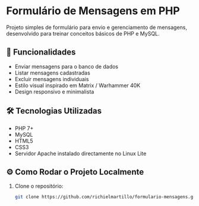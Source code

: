 # Formulário de Mensagens em PHP

Projeto simples de formulário para envio e gerenciamento de mensagens, desenvolvido para treinar conceitos básicos de PHP e MySQL.

## 🚀 Funcionalidades

- Enviar mensagens para o banco de dados
- Listar mensagens cadastradas
- Excluir mensagens individuais
- Estilo visual inspirado em Matrix / Warhammer 40K
- Design responsivo e minimalista

## 🛠️ Tecnologias Utilizadas

- PHP 7+
- MySQL
- HTML5
- CSS3
- Servidor Apache instalado directamente no Linux Lite

## ⚙️ Como Rodar o Projeto Localmente

1. Clone o repositório:
   ```bash
   git clone https://github.com/richielmartillo/formulario-mensagens.git
